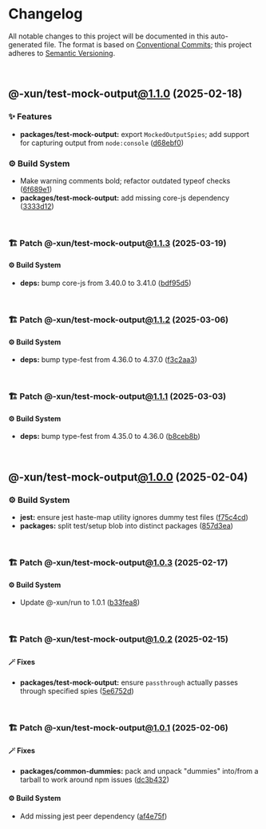 # Changelog

All notable changes to this project will be documented in this auto-generated
file. The format is based on [Conventional Commits][1];
this project adheres to [Semantic Versioning][2].

<br />

## @-xun/test-mock-output[@1.1.0][3] (2025-02-18)

### ✨ Features

- **packages/test-mock-output:** export `MockedOutputSpies`; add support for capturing output from `node:console` ([d68ebf0][4])

### ⚙️ Build System

- Make warning comments bold; refactor outdated typeof checks ([6f689e1][5])
- **packages/test-mock-output:** add missing core-js dependency ([3333d12][6])

<br />

### 🏗️ Patch @-xun/test-mock-output[@1.1.3][7] (2025-03-19)

#### ⚙️ Build System

- **deps:** bump core-js from 3.40.0 to 3.41.0 ([bdf95d5][8])

<br />

### 🏗️ Patch @-xun/test-mock-output[@1.1.2][9] (2025-03-06)

#### ⚙️ Build System

- **deps:** bump type-fest from 4.36.0 to 4.37.0 ([f3c2aa3][10])

<br />

### 🏗️ Patch @-xun/test-mock-output[@1.1.1][11] (2025-03-03)

#### ⚙️ Build System

- **deps:** bump type-fest from 4.35.0 to 4.36.0 ([b8ceb8b][12])

<br />

## @-xun/test-mock-output[@1.0.0][13] (2025-02-04)

### ⚙️ Build System

- **jest:** ensure jest haste-map utility ignores dummy test files ([f75c4cd][14])
- **packages:** split test/setup blob into distinct packages ([857d3ea][15])

<br />

### 🏗️ Patch @-xun/test-mock-output[@1.0.3][16] (2025-02-17)

#### ⚙️ Build System

- Update @-xun/run to 1.0.1 ([b33fea8][17])

<br />

### 🏗️ Patch @-xun/test-mock-output[@1.0.2][18] (2025-02-15)

#### 🪄 Fixes

- **packages/test-mock-output:** ensure `passthrough` actually passes through specified spies ([5e6752d][19])

<br />

### 🏗️ Patch @-xun/test-mock-output[@1.0.1][20] (2025-02-06)

#### 🪄 Fixes

- **packages/common-dummies:** pack and unpack "dummies" into/from a tarball to work around npm issues ([dc3b432][21])

#### ⚙️ Build System

- Add missing jest peer dependency ([af4e75f][22])

[1]: https://conventionalcommits.org
[2]: https://semver.org
[3]: https://github.com/Xunnamius/test-utils/compare/@-xun/test-mock-output@1.0.3...@-xun/test-mock-output@1.1.0
[4]: https://github.com/Xunnamius/test-utils/commit/d68ebf0d1c1d58d3345c900e07ca535752485c7e
[5]: https://github.com/Xunnamius/test-utils/commit/6f689e10efcbac51bda6c5db872d36185d578002
[6]: https://github.com/Xunnamius/test-utils/commit/3333d128f45f8a778ae6bf5f32aaf8d3090d7e19
[7]: https://github.com/Xunnamius/test-utils/compare/@-xun/test-mock-output@1.1.2...@-xun/test-mock-output@1.1.3
[8]: https://github.com/Xunnamius/test-utils/commit/bdf95d510c83373bf213fcd062f2ae7574c8d05b
[9]: https://github.com/Xunnamius/test-utils/compare/@-xun/test-mock-output@1.1.1...@-xun/test-mock-output@1.1.2
[10]: https://github.com/Xunnamius/test-utils/commit/f3c2aa3d45ab3abc2647670264fb41db52135e8c
[11]: https://github.com/Xunnamius/test-utils/compare/@-xun/test-mock-output@1.1.0...@-xun/test-mock-output@1.1.1
[12]: https://github.com/Xunnamius/test-utils/commit/b8ceb8bdffb91f71e9596cc5c9c98d0053d4acd8
[13]: https://github.com/Xunnamius/test-utils/compare/857d3eac80084608a88cbc27476cbe23e155ce7d...@-xun/test-mock-output@1.0.0
[14]: https://github.com/Xunnamius/test-utils/commit/f75c4cd929f5d1720d466436ad2ee5c68cced170
[15]: https://github.com/Xunnamius/test-utils/commit/857d3eac80084608a88cbc27476cbe23e155ce7d
[16]: https://github.com/Xunnamius/test-utils/compare/@-xun/test-mock-output@1.0.2...@-xun/test-mock-output@1.0.3
[17]: https://github.com/Xunnamius/test-utils/commit/b33fea8db53369e4e821d273ed05fd0d4c91b749
[18]: https://github.com/Xunnamius/test-utils/compare/@-xun/test-mock-output@1.0.1...@-xun/test-mock-output@1.0.2
[19]: https://github.com/Xunnamius/test-utils/commit/5e6752d3df07530b42d0df97ebef3e0865c62b7f
[20]: https://github.com/Xunnamius/test-utils/compare/@-xun/test-mock-output@1.0.0...@-xun/test-mock-output@1.0.1
[21]: https://github.com/Xunnamius/test-utils/commit/dc3b432f6d15898a8396cf56c73f03cafcecb7a9
[22]: https://github.com/Xunnamius/test-utils/commit/af4e75f9b436c758cd44a902f489c5640d8b2b47

